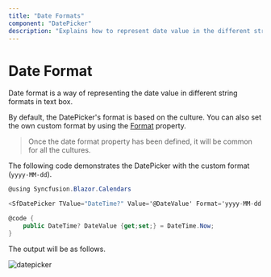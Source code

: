 ```yaml
---
title: "Date Formats"
component: "DatePicker"
description: "Explains how to represent date value in the different string format in the date input to improve readability or to enter the date properly."
---
```


# Date Format

Date format is a way of representing the date value in different string formats in text box.

By default, the DatePicker's format is based on the culture. You can also set the own
custom format by using the
[Format](https://help.syncfusion.com/cr/blazor/Syncfusion.Blazor.Calendars.SfDatePicker-1.html#Syncfusion_Blazor_Calendars_SfDatePicker_1_Format)
property.

> Once the date format property has been defined, it will be common for all the cultures.

The following code demonstrates the DatePicker with the custom format (`yyyy-MM-dd`).

```csharp
@using Syncfusion.Blazor.Calendars

<SfDatePicker TValue="DateTime?" Value='@DateValue' Format='yyyy-MM-dd'></SfDatePicker>

@code {
    public DateTime? DateValue {get;set;} = DateTime.Now;
}
```

The output will be as follows.

![datepicker](./images/date_format.png)
